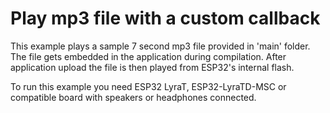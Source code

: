 # Play mp3 file with a custom callback

This example plays a sample 7 second mp3 file provided in 'main' folder. The file gets embedded in the application during compilation. After application upload the file is then played from ESP32's internal flash.

To run this example you need ESP32 LyraT, ESP32-LyraTD-MSC or compatible board with speakers or headphones connected.
